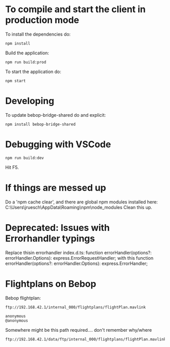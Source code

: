 
# To compile and start the client in production mode

To install the dependencies do:

```
npm install
```

Build the application:

```
npm run build:prod
```

To start the application do:

```
npm start
```

# Developing

To update bebop-bridge-shared do and explicit:
```
npm install bebop-bridge-shared
```

# Debugging with VSCode

```
npm run build:dev
```

Hit F5.

# If things are messed up

Do a 'npm cache clear', and there are global npm modules installed here:
C:\Users\jruesch\AppData\Roaming\npm\node_modules
Clean this up.

# Deprecated: Issues with Errorhandler typings

Replace thisin errorhandler index.d.ts:
  function errorHandler(options?: errorHandler.Options): express.ErrorRequestHandler;
with this
function errorHandler(options?: errorHandler.Options): express.ErrorHandler;
  
# Flightplans on Bebop

Bebop flightplan:

```
ftp://192.168.42.1/internal_000/flightplans/flightPlan.mavlink
```
```
anonymous
@anonymous
```

Somewhere might be this path required.... don't remember why/where
```
ftp://192.168.42.1/data/ftp/internal_000/flightplans/flightPlan.mavlink
```
